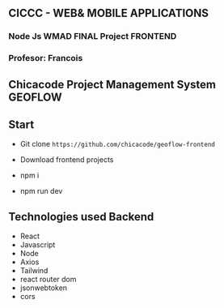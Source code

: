 ## CICCC - WEB& MOBILE APPLICATIONS 
### Node Js WMAD FINAL Project FRONTEND
### Profesor: Francois


## Chicacode Project Management System GEOFLOW

## Start
- Git clone `https://github.com/chicacode/geoflow-frontend`

- Download frontend projects

- npm i

- npm run dev

## Technologies used Backend

- React
- Javascript
- Node
- Axios
- Tailwind
- react router dom
- jsonwebtoken
- cors